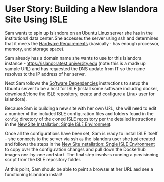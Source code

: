 # User Story: Building a New Islandora Site Using ISLE

Sam wants to spin up Islandora on an Ubuntu Linux server she has in the institutional data center. She accesses the server using ssh and determines that it meets the [Hardware Requirements](../install/host-hardware-requirements.md) (basically - has enough processor, memory, and storage space).

Sam already has a domain name she wants to use for this Islandora instance - https://islandoratest.university.edu (note: this is a made up sample URL) and has requested the DNS update from IT so the name resolves to the IP address of her server.

Next Sam follows the [Software Dependencies](../install/software-dependencies/#ubuntu) instructions to setup the Ubuntu server to be a host for ISLE (install some software including docker, download/clone the ISLE repository, create and configure a Linux user for islandora).

Because Sam is building a new site with her own URL, she will need to edit a number of the included ISLE configuration files and folders found in the `config` directory of the cloned ISLE repository per the detailed instructions in the [New Site Installation: Single ISLE Environment](../install/install-one-environment.md).

Once all the configurations have been set, Sam is ready to install ISLE itself - she connects to the server via ssh as the islandora user she just created and follows the steps in the [New Site Installation: Single ISLE Environment](../install/install-one-environment.md) to copy over the configuration changes and pull down the Dockerhub images one-by-one and start. The final step involves running a provisioning script from the ISLE repository folder.

At this point, Sam should be able to point a browser at her URL and see a functioning Islandora install!
